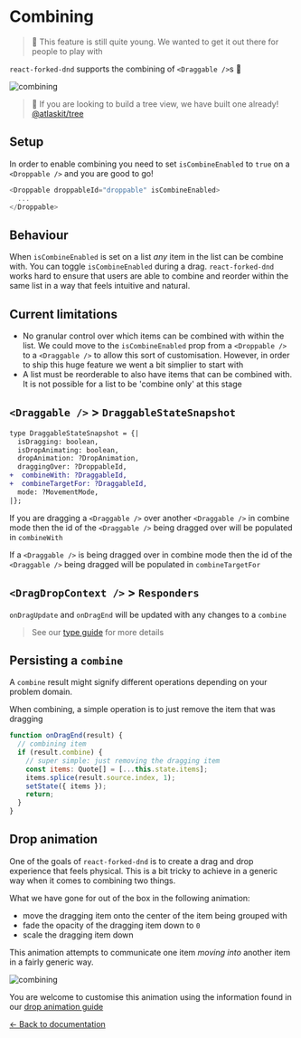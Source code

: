 # Combining

> 👶 This feature is still quite young. We wanted to get it out there for people to play with

`react-forked-dnd` supports the combining of `<Draggable />`s 🤩

![combining](https://user-images.githubusercontent.com/2182637/48045145-318dc300-e1e3-11e8-83bd-22c9bd44c442.gif)

> 🌲 If you are looking to build a tree view, we have built one already! [@atlaskit/tree](https://atlaskit.atlassian.com/packages/core/tree)

## Setup

In order to enable combining you need to set `isCombineEnabled` to `true` on a `<Droppable />` and you are good to go!

```js
<Droppable droppableId="droppable" isCombineEnabled>
  ...
</Droppable>
```

## Behaviour

When `isCombineEnabled` is set on a list _any_ item in the list can be combine with. You can toggle `isCombineEnabled` during a drag. `react-forked-dnd` works hard to ensure that users are able to combine and reorder within the same list in a way that feels intuitive and natural.

## Current limitations

- No granular control over which items can be combined with within the list. We could move to the `isCombineEnabled` prop from a `<Droppable />` to a `<Draggable />` to allow this sort of customisation. However, in order to ship this huge feature we went a bit simplier to start with
- A list must be reorderable to also have items that can be combined with. It is not possible for a list to be 'combine only' at this stage

## `<Draggable />` > `DraggableStateSnapshot`

```diff
type DraggableStateSnapshot = {|
  isDragging: boolean,
  isDropAnimating: boolean,
  dropAnimation: ?DropAnimation,
  draggingOver: ?DroppableId,
+  combineWith: ?DraggableId,
+  combineTargetFor: ?DraggableId,
  mode: ?MovementMode,
|};
```

If you are dragging a `<Draggable />` over another `<Draggable />` in combine mode then the id of the `<Draggable />` being dragged over will be populated in `combineWith`

If a `<Draggable />` is being dragged over in combine mode then the id of the `<Draggable />` being dragged will be populated in `combineTargetFor`

## `<DragDropContext />` > `Responders`

`onDragUpdate` and `onDragEnd` will be updated with any changes to a `combine`

> See our [type guide](/docs/guides/types.md) for more details

## Persisting a `combine`

A `combine` result might signify different operations depending on your problem domain.

When combining, a simple operation is to just remove the item that was dragging

```js
function onDragEnd(result) {
  // combining item
  if (result.combine) {
    // super simple: just removing the dragging item
    const items: Quote[] = [...this.state.items];
    items.splice(result.source.index, 1);
    setState({ items });
    return;
  }
}
```

## Drop animation

One of the goals of `react-forked-dnd` is to create a drag and drop experience that feels physical. This is a bit tricky to achieve in a generic way when it comes to combining two things.

What we have gone for out of the box in the following animation:

- move the dragging item onto the center of the item being grouped with
- fade the opacity of the dragging item down to `0`
- scale the dragging item down

This animation attempts to communicate one item _moving into_ another item in a fairly generic way.

![combining](https://user-images.githubusercontent.com/2182637/48045145-318dc300-e1e3-11e8-83bd-22c9bd44c442.gif)

You are welcome to customise this animation using the information found in our [drop animation guide](/docs/guides/drop-animation.md)

[← Back to documentation](/README.md#documentation-)
